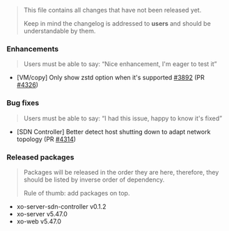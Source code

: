 > This file contains all changes that have not been released yet.
>
> Keep in mind the changelog is addressed to **users** and should be
> understandable by them.

### Enhancements

> Users must be able to say: “Nice enhancement, I'm eager to test it”

- [VM/copy] Only show zstd option when it's supported [#3892](https://github.com/vatesfr/xen-orchestra/issues/3892) (PR [#4326](https://github.com/vatesfr/xen-orchestra/pull/4326))

### Bug fixes

> Users must be able to say: “I had this issue, happy to know it's fixed”

- [SDN Controller] Better detect host shutting down to adapt network topology (PR [#4314](https://github.com/vatesfr/xen-orchestra/pull/4314))

### Released packages

> Packages will be released in the order they are here, therefore, they should
> be listed by inverse order of dependency.
>
> Rule of thumb: add packages on top.

- xo-server-sdn-controller v0.1.2
- xo-server v5.47.0
- xo-web v5.47.0
